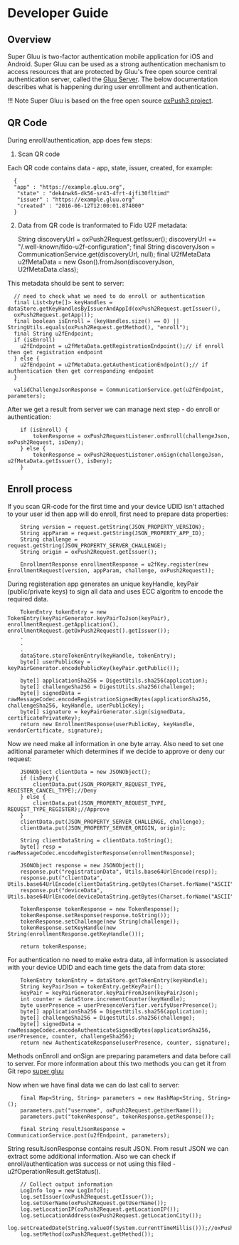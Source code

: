 # Developer Guide

## Overview
Super Gluu is two-factor authentication mobile application for iOS and Android. Super Gluu can be used as a strong authentication mechanism to access resources that are protected by Gluu's free open source central authentication server, called the [Gluu Server](https://gluu.org/gluu-server). The below documentation describes what is happening during user enrollment and authentication. 

!!! Note
    Super Gluu is based on the free open source [oxPush3 project](https://github.com/GluuFederation/oxPush3). 

## QR Code
During enroll/authentication, app does few steps:
  
  1) Scan QR code
  
  Each QR code contains data - app, state, issuer, created, for example:
  
      {
      "app" : "https://example.gluu.org",
       "state" : "dek4nwk6-dk56-sr43-4frt-4jfi30fltimd"
       "issuer" : "https://example.gluu.org"
       "created" : "2016-06-12T12:00:01.874000"
      }
  
  2) Data from QR code is tranformated to Fido U2F metadata:
  
      String discoveryUrl = oxPush2Request.getIssuer();
      discoveryUrl += "/.well-known/fido-u2f-configuration";
      final String discoveryJson = CommunicationService.get(discoveryUrl, null);
      final U2fMetaData u2fMetaData = new Gson().fromJson(discoveryJson, U2fMetaData.class);
  
  This metadata should be sent to server:
  
      // need to check what we need to do enroll or authentication
      final List<byte[]> keyHandles = dataStore.getKeyHandlesByIssuerAndAppId(oxPush2Request.getIssuer(),
      oxPush2Request.getApp());
      final boolean isEnroll = (keyHandles.size() == 0) || StringUtils.equals(oxPush2Request.getMethod(), "enroll");
      final String u2fEndpoint;
      if (isEnroll) 
        u2fEndpoint = u2fMetaData.getRegistrationEndpoint();// if enroll then get registration endpoint
      } else {
        u2fEndpoint = u2fMetaData.getAuthenticationEndpoint();// if authentication then get corresponding endpoint
      }
      
      validChallengeJsonResponse = CommunicationService.get(u2fEndpoint, parameters);
    
  
  After we get a result from server we can manage next step - do enroll or authentication:
  
        if (isEnroll) {
            tokenResponse = oxPush2RequestListener.onEnroll(challengeJson, oxPush2Request, isDeny);
        } else {
            tokenResponse = oxPush2RequestListener.onSign(challengeJson, u2fMetaData.getIssuer(), isDeny);
        }
        
## Enroll process
  
If you scan QR-code for the first time and your device UDID isn't attached to your user id then app will do enroll, first need to prepare data properties:
  
        String version = request.getString(JSON_PROPERTY_VERSION);
        String appParam = request.getString(JSON_PROPERTY_APP_ID);
        String challenge = request.getString(JSON_PROPERTY_SERVER_CHALLENGE);
        String origin = oxPush2Request.getIssuer();

        EnrollmentResponse enrollmentResponse = u2fKey.register(new EnrollmentRequest(version, appParam, challenge, oxPush2Request));
        
  
During registeration app generates an unique keyHandle, keyPair (public/private keys) to sign all data and uses ECC algoritm to encode the required data.
  
        TokenEntry tokenEntry = new TokenEntry(keyPairGenerator.keyPairToJson(keyPair), enrollmentRequest.getApplication(), enrollmentRequest.getOxPush2Request().getIssuer());
        .
        .
        .
        dataStore.storeTokenEntry(keyHandle, tokenEntry);
        byte[] userPublicKey = keyPairGenerator.encodePublicKey(keyPair.getPublic());

        byte[] applicationSha256 = DigestUtils.sha256(application);
        byte[] challengeSha256 = DigestUtils.sha256(challenge);
        byte[] signedData = rawMessageCodec.encodeRegistrationSignedBytes(applicationSha256, challengeSha256, keyHandle, userPublicKey);
        byte[] signature = keyPairGenerator.sign(signedData, certificatePrivateKey);
        return new EnrollmentResponse(userPublicKey, keyHandle, vendorCertificate, signature);

Now we need make all information in one byte array. Also need to set one aditional parameter which determines if we decide to approve or deny our request:
  
        JSONObject clientData = new JSONObject();
        if (isDeny){
            clientData.put(JSON_PROPERTY_REQUEST_TYPE, REGISTER_CANCEL_TYPE);//Deny
        } else {
            clientData.put(JSON_PROPERTY_REQUEST_TYPE, REQUEST_TYPE_REGISTER);//Approve
        }
        clientData.put(JSON_PROPERTY_SERVER_CHALLENGE, challenge);
        clientData.put(JSON_PROPERTY_SERVER_ORIGIN, origin);

        String clientDataString = clientData.toString();
        byte[] resp = rawMessageCodec.encodeRegisterResponse(enrollmentResponse);
        
        JSONObject response = new JSONObject();
        response.put("registrationData", Utils.base64UrlEncode(resp));
        response.put("clientData", Utils.base64UrlEncode(clientDataString.getBytes(Charset.forName("ASCII"))));
        response.put("deviceData", Utils.base64UrlEncode(deviceDataString.getBytes(Charset.forName("ASCII"))));

        TokenResponse tokenResponse = new TokenResponse();
        tokenResponse.setResponse(response.toString());
        tokenResponse.setChallenge(new String(challenge));
        tokenResponse.setKeyHandle(new String(enrollmentResponse.getKeyHandle()));

        return tokenResponse;

For authentication no need to make extra data, all information is associated with your device UDID and each time gets the data from data store:
  
        TokenEntry tokenEntry = dataStore.getTokenEntry(keyHandle);
        String keyPairJson = tokenEntry.getKeyPair();
        keyPair = keyPairGenerator.keyPairFromJson(keyPairJson);
        int counter = dataStore.incrementCounter(keyHandle);
        byte userPresence = userPresenceVerifier.verifyUserPresence();
        byte[] applicationSha256 = DigestUtils.sha256(application);
        byte[] challengeSha256 = DigestUtils.sha256(challenge);
        byte[] signedData = rawMessageCodec.encodeAuthenticateSignedBytes(applicationSha256, userPresence, counter, challengeSha256);
        return new AuthenticateResponse(userPresence, counter, signature);

Methods onEnroll and onSign are preparing parameters and data before call to server. For more information about this two methods you can get it from Git repo [super gluu](https://github.com/GluuFederation/oxPush3)
  
Now when we have final data we can do last call to server:
  
        final Map<String, String> parameters = new HashMap<String, String>();
        parameters.put("username", oxPush2Request.getUserName());
        parameters.put("tokenResponse", tokenResponse.getResponse());
        
        final String resultJsonResponse = CommunicationService.post(u2fEndpoint, parameters);
  
String resultJsonResponse contains result JSON. From result JSON we can extract some additional information. Also we can check if enroll/authentication was success or not using this filed - u2fOperationResult.getStatus().
  
        // Collect output information
        LogInfo log = new LogInfo();
        log.setIssuer(oxPush2Request.getIssuer());
        log.setUserName(oxPush2Request.getUserName());
        log.setLocationIP(oxPush2Request.getLocationIP());
        log.setLocationAddress(oxPush2Request.getLocationCity());
        log.setCreatedDate(String.valueOf(System.currentTimeMillis()));//oxPush2Request.getCreated());
        log.setMethod(oxPush2Request.getMethod());

